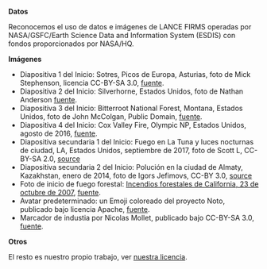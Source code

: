 **Datos**

Reconocemos el uso de datos e imágenes de LANCE FIRMS operadas por NASA/GSFC/Earth Science Data and Information System (ESDIS) con fondos proporcionados por NASA/HQ.

**Imágenes**

* Diapositiva 1 del Inicio: Sotres, Picos de Europa, Asturias, foto de Mick Stephenson, licencia CC-BY-SA 3.0, [fuente](https://es.wikipedia.org/wiki/Sotres#/media/File:SotresPanorama.jpg).
* Diapositiva 2 del Inicio: Silverhorne, Estados Unidos, foto de Nathan Anderson [fuente](https://unsplash.com/photos/ZLOZC1uUdns).
* Diapositiva 3 del Inicio: Bitterroot National Forest, Montana, Estados Unidos, foto de John McColgan, Public Domain, [fuente](https://commons.wikimedia.org/wiki/File:Deerfire_high_res.jpg).
* Diapositiva 4 del Inicio: Cox Valley Fire, Olympic NP, Estados Unidos, agosto de 2016, [fuente](https://www.nps.gov/olym/learn/management/current-fire-status.htm).
* Diapositiva secundaria 1 del Inicio: Fuego en La Tuna y luces nocturnas de ciudad, LA, Estados Unidos, septiembre de 2017, foto de Scott L, CC-BY-SA 2.0, [source](https://commons.wikimedia.org/wiki/File:La_Tuna_fire_and_cityscape_1.jpg)
* Diapositiva secundaria 2 del Inicio: Polución en la ciudad de Almaty, Kazakhstan, enero de 2014, foto de Igors Jefimovs, CC-BY 3.0, [source](https://commons.wikimedia.org/wiki/File:Smog_over_Almaty.jpg)
* Foto de inicio de fuego forestal: [Incendios forestales de California, 23 de octubre de 2007](https://commons.wikimedia.org/wiki/File:California_Wildfires_October_23_2007.jpg), [fuente](http://www.nasa.gov/vision/earth/lookingatearth/socal_wildfires_oct07.html).
* Avatar predeterminado: un Emoji coloreado del proyecto Noto, publicado bajo licencia Apache, [fuente](https://commons.wikimedia.org/wiki/File:Emoji_u1f469_1f3fd_200d_1f692.svg).
* Marcador de industia por Nicolas Mollet, publicado bajo CC-BY-SA 3.0, [fuente](https://mapicons.mapsmarker.com/category/markers/industry/).

**Otros**

El resto es nuestro propio trabajo, ver [nuestra licencia](/licencia).
